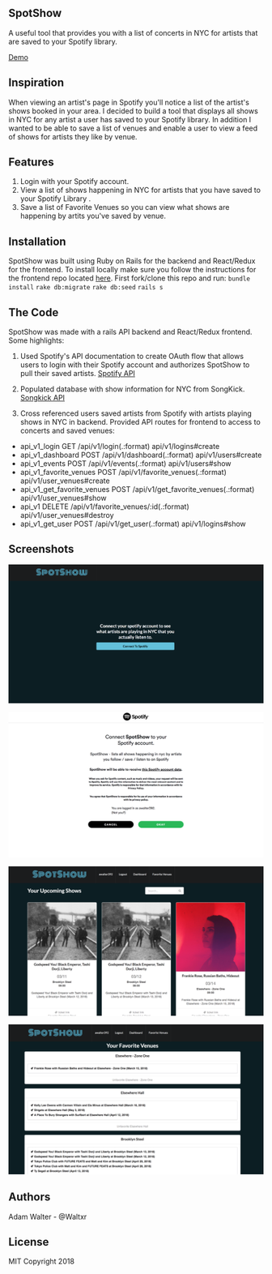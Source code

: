 ## SpotShow
A useful tool that provides you with a list of concerts in NYC for artists that are saved to your Spotify library.

[Demo](https://www.youtube.com/watch?v=Nl-b1-FSCXg&feature=youtu.be)

## Inspiration
When viewing an artist's page in Spotify you'll notice a list of the artist's shows booked in your area. I decided to build a tool that displays all shows in NYC for any artist a user has saved to your Spotify library. In addition I wanted to be able to save a list of venues and enable a user to view a feed of shows for artists they like by venue.

## Features
1. Login with your Spotify account.
2. View a list of shows happening in NYC for artists that you have saved to your Spotify Library .
3. Save a list of Favorite Venues so you can view what shows are happening by artits you've saved by venue.

## Installation
SpotShow was built using Ruby on Rails for the backend and React/Redux for the frontend. To install locally make sure you follow the instructions for the frontend repo located [here](https://github.com/Waltxr/spotshow-frontend). First fork/clone this repo and run:
 `bundle install`
 `rake db:migrate`
 `rake db:seed`
 `rails s`

## The Code
SpotShow was made with a rails API backend and React/Redux frontend. Some highlights:

1. Used Spotify's API documentation to create OAuth flow that allows users to login with their Spotify account and authorizes SpotShow to pull their saved artists. [Spotify API](https://beta.developer.spotify.com/documentation/web-api/)

2. Populated database with show information for NYC from SongKick. [Songkick API](https://www.songkick.com/developer)

3.  Cross referenced users saved artists from Spotify with artists playing shows in NYC in backend. Provided API routes for frontend to access to concerts and saved venues:
  - api_v1_login GET                  /api/v1/login(.:format)                 api/v1/logins#create
  - api_v1_dashboard POST             /api/v1/dashboard(.:format)             api/v1/users#create
  - api_v1_events POST                /api/v1/events(.:format)                api/v1/users#show
  - api_v1_favorite_venues POST       /api/v1/favorite_venues(.:format)       api/v1/user_venues#create
  - api_v1_get_favorite_venues POST   /api/v1/get_favorite_venues(.:format)   api/v1/user_venues#show
  - api_v1 DELETE                     /api/v1/favorite_venues/:id(.:format)   api/v1/user_venues#destroy
  - api_v1_get_user POST              /api/v1/get_user(.:format)              api/v1/logins#show

## Screenshots
![Home](./img/home.jpg?raw=true "Home Screen")

![Login](./img/login.jpg?raw=true "Login with Spotify")

![Dashboard](./img/dashboard.jpg?raw=true "Dashboard")

![Favorite Venues](./img/favorite-venues.jpg?raw=true "Favorite Venues")

## Authors
Adam Walter - @Waltxr

## License
MIT Copyright 2018

